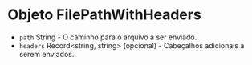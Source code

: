 # Objeto FilePathWithHeaders

* `path` String - O caminho para o arquivo a ser enviado.
* `headers` Record<string, string> (opcional) - Cabeçalhos adicionais a serem enviados.

